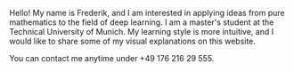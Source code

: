 Hello! My name is Frederik, and I am interested in applying ideas from pure mathematics to the field of deep learning. I am a master's student at the Technical University of Munich. My learning style is more intuitive, and I would like to share some of my visual explanations on this website.

You can contact me anytime under +49 176 216 29 555.
